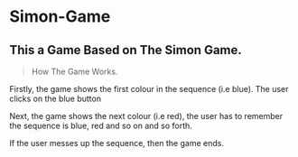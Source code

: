 # Simon-Game
## This a Game Based on The Simon Game.

> How The Game Works.

Firstly, the game shows the first colour in the sequence (i.e blue). The user clicks on the blue button

Next, the game shows the next colour (i.e red), the user has to remember the sequence is blue, red and so on and so forth.

If the user messes up the sequence, then the game ends.
